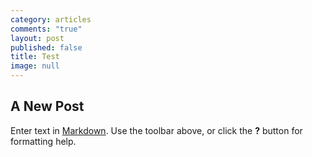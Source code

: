 ```yaml
---
category: articles
comments: "true"
layout: post
published: false
title: Test
image: null
---
```


## A New Post

Enter text in [Markdown](http://daringfireball.net/projects/markdown/). Use the toolbar above, or click the **?** button for formatting help.
